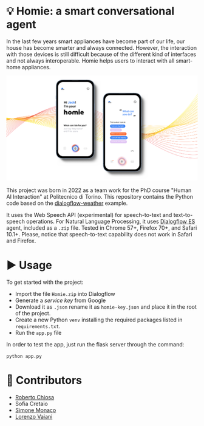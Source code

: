 # 💡 Homie: a smart conversational agent

In the last few years smart appliances have become part of our life, our house has become smarter and always connected.
However, the interaction with those devices is still difficult because of the different kind of interfaces and not
always interoperable. Homie helps users to interact with all smart-home appliances.

![alt text](static/hero.png)

This project was born in 2022 as a team work for the PhD course "Human AI Interaction" at Politecnico di Torino. This
repository contains the Python code based on the [dialogflow-weather](https://github.com/luigidr/dialogflow-weather)
example.

It uses the Web Speech API (experimental) for speech-to-text and text-to-speech operations. For Natural Language
Processing, it uses [Dialogflow ES](https://dialogflow.cloud.google.com) agent, included as a `.zip` file. Tested in Chrome 57+, Firefox 70+, and Safari 10.1+. Please, notice that speech-to-text capability does not work in
Safari and Firefox.

# ▶ Usage

To get started with the project:

* Import the file `Homie.zip` into Dialogflow
* Generate a _service key_ from Google
* Download it as `.json` rename it as `homie-key.json` and place it in the root of the project.
* Create a new Python `venv` installing the required packages listed in `requirements.txt`.
* Run the `app.py` file

In order to test the app, just run the flask server through the command:

```
python app.py
```

# 👥 Contributors
* [Roberto Chiosa](https://github.com/RobertoChiosa)
* Sofia Cretaio
* [Simone Monaco](https://github.com/simone7monaco)
* [Lorenzo Vaiani](https://github.com/VaianiLorenzo)
